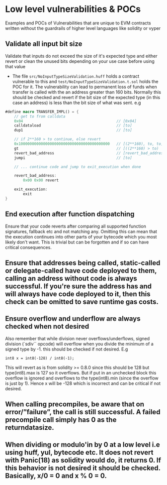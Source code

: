 # Low level vulnerabilities & POCs

Examples and POCs of Vulnerabilities that are unique to EVM contracts written without the guardrails of higher level languages like solidity or vyper

## Validate all input bit size

Validate that inputs do not exceed the size of it's expected type and either revert or clean the unused bits depending on your use case before using that value

- The file `src/NoInputTypeSizeValidation.huff` holds a contract vulnerable to this and `test/NoInputTypeSizeValidation.t.sol` holds the POC for it. The vulnerability can lead to permanent loss of funds when transfer is called with the an address greater than 160 bits. Normally this should be checked and revert if the bit size of the expected type (in this case an address) is less than the bit size of what was sent. e.g

```rs
#define macro TRANSFER_IMPL() = {
    // get to from calldata
    0x04                                          // [0x04]
    calldataload                                  // [to]
    dup1                                          // [to]

    // if 2**160 > to continue, else revert
    0x10000000000000000000000000000000000000000   // [(2**160), to, to]
    gt                                            // [((2**160) > to)  to]
    revert_bad_address                            // [revert_bad_address, ((2**160) > to)  to]
    jumpi                                         // [to]

    // ... continue code and jump to exit_execution when done

    revert_bad_address:
        0x00 0x00 revert

    exit_execution:
        exit
}
```

## End execution after function dispatching

Ensure that your code reverts after comparing all supported function signatures, fallback etc and not matching any. Omitting this can mean that the execution continues into other parts of your bytecode which you most likely don't want. This is trivial but can be forgotten and if so can have critical consequences.

## Ensure that addresses being called, static-called or delegate-called have code deployed to them, calling an address without code is always successful. If you're sure the address has and will always have code deployed to it, then this check can be omitted to save runtime gas costs.

## Ensure overflow and underflow are always checked when not desired

Also remember that while division never overflows/underflows, signed division (`sdiv`` opcode) will overflow when you divide the minimum of a signed type by -1. this should be checked if not desired. E.g

```
int8 x = int8(-128) / int8(-1);
```

This will revert as is from solidity >= 0.8.0 since this should be 128 but type(int8).max is 127 so it overflows.
But if put in an unchecked block this overflow is ignored and overflows to the type(int8).min (since the overflow is just by 1). Hence x will be -128 which is incorrect and can be critical if not desired.

## When calling precompiles, be aware that on error/”failure”, the call is still successful. A failed precompile call simply has 0 as the returndatasize.

## When dividing or modulo'in by 0 at a low level i.e using huff, yul, bytecode etc. It does not revert with Panic(18) as solidity would do, it returns 0. If this behavior is not desired it should be checked. Basically, x/0 = 0 and x % 0 = 0.
